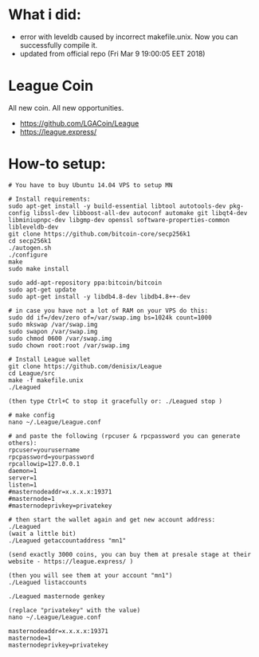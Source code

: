 # What i did:
* error with leveldb caused by incorrect makefile.unix. Now you can successfully compile it.
* updated from official repo (Fri Mar  9 19:00:05 EET 2018)

# League Coin
All new coin. All new opportunities. 
* https://github.com/LGACoin/League
* https://league.express/

# How-to setup:
```
# You have to buy Ubuntu 14.04 VPS to setup MN

# Install requirements:
sudo apt-get install -y build-essential libtool autotools-dev pkg-config libssl-dev libboost-all-dev autoconf automake git libqt4-dev libminiupnpc-dev libgmp-dev openssl software-properties-common libleveldb-dev
git clone https://github.com/bitcoin-core/secp256k1
cd secp256k1
./autogen.sh
./configure
make
sudo make install

sudo add-apt-repository ppa:bitcoin/bitcoin
sudo apt-get update
sudo apt-get install -y libdb4.8-dev libdb4.8++-dev
        
# in case you have not a lot of RAM on your VPS do this:
sudo dd if=/dev/zero of=/var/swap.img bs=1024k count=1000
sudo mkswap /var/swap.img
sudo swapon /var/swap.img
sudo chmod 0600 /var/swap.img
sudo chown root:root /var/swap.img

# Install League wallet
git clone https://github.com/denisix/League
cd League/src
make -f makefile.unix
./Leagued

(then type Ctrl+C to stop it gracefully or: ./Leagued stop )

# make config
nano ~/.League/League.conf

# and paste the following (rpcuser & rpcpassword you can generate others):
rpcuser=yourusername
rpcpassword=yourpassword
rpcallowip=127.0.0.1
daemon=1
server=1
listen=1
#masternodeaddr=x.x.x.x:19371
#masternode=1
#masternodeprivkey=privatekey

# then start the wallet again and get new account address:
./Leagued
(wait a little bit)
./Leagued getaccountaddress "mn1"

(send exactly 3000 coins, you can buy them at presale stage at their website - https://league.express/ )

(then you will see them at your account "mn1")
./Leagued listaccounts

./Leagued masternode genkey

(replace "privatekey" with the value)
nano ~/.League/League.conf

masternodeaddr=x.x.x.x:19371
masternode=1
masternodeprivkey=privatekey
```
